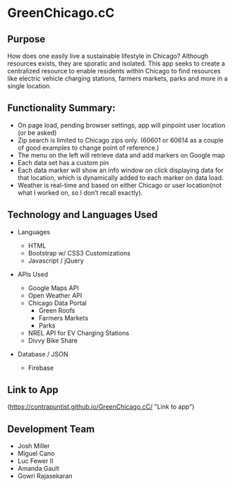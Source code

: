# GreenChicago.cC 

## Purpose 

How does one easily live a sustainable lifestyle in Chicago? Although resources exists, they are sporatic and isolated. This app seeks to create a centralized resource to enable residents within Chicago to find resources like electric vehicle charging stations, farmers markets, parks and more in a single location.  

## Functionality Summary:

* On page load, pending browser settings, app will pinpoint user location (or be asked)
* Zip search is limited to Chicago zips only. (60601 or 60614 as a couple of good examples to change point of reference.)
* The menu on the left will retrieve data and add markers on Google map
* Each data set has a custom pin
* Each data marker will show an info window on click displaying data for that location, which is dynamically added to each marker on data load.
* Weather is real-time and based on either Chicago or user location(not what I worked on, so  I don’t recall exactly).

## Technology and Languages Used

* Languages 
    * HTML
    * Bootstrap w/ CSS3 Customizations 
    * Javascript / jQuery 

* APIs Used 
    * Google Maps API 
    * Open Weather API
    * Chicago Data Portal 
        * Green Roofs 
        * Farmers Markets
        * Parks
    * NREL API for EV Charging Stations 
    * Divvy Bike Share 

* Database / JSON
    * Firebase


## Link to App
(https://contrapuntist.github.io/GreenChicago.cC/ "Link to app") 



## Development Team 

* Josh Miller 
* Miguel Cano 
* Luc Fewer II 
* Amanda Gault 
* Gowri Rajasekaran
